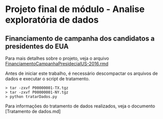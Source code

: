 # Projeto final de módulo - Analise exploratória de dados

## Financiamento de campanha dos candidatos a presidentes do EUA

Para mais detalhes sobre o projeto, veja o arquivo [FinanciamentoCampanhaPresidecialUS-2016.rmd](https://github.com/daniteo/udacity-project-2-eda/blob/master/FinanciamentoCampanhaPresidecialUS-2016.rmd)

Antes de iniciar este trabalho, é necessário descompactar os arquivos de dados e executar o script de tratamento.

```
> tar -zxvf P00000001-TX.tgz 
> tar -zxvf P00000001-NY.tgz 
> python tratarDados.py
```

Para informações do tratamento de dados realizados, veja o documento [Tratamento de dados.md]
